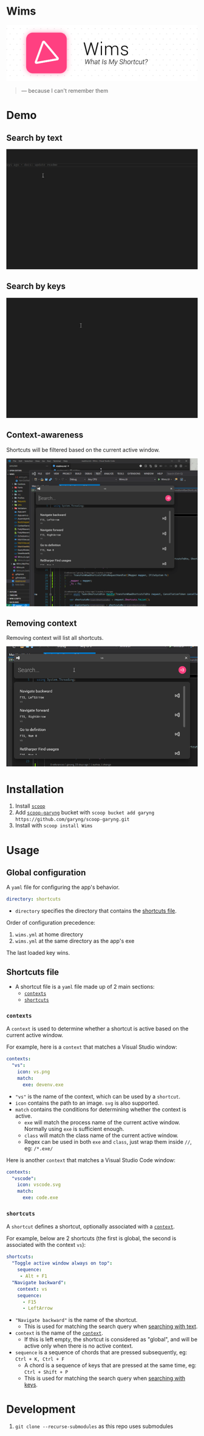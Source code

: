 # Wims

![](design/exports/banner-color@3x.png)

> — because I can't remember them

# Demo

## Search by text

![](/docs/search-by-text.gif)

## Search by keys

![](/docs/search-by-keys.gif)

## Context-awareness

Shortcuts will be filtered based on the current active window.

![](docs/context-aware.gif)

## Removing context

Removing context will list all shortcuts.

![](docs/remove-context.gif)

# Installation

1. Install [`scoop`](https://scoop.sh/)
1. Add [`scoop-garyng`](https://github.com/garyng/scoop-garyng/) bucket with `scoop bucket add garyng https://github.com/garyng/scoop-garyng.git`
1. Install with `scoop install Wims`

# Usage

## Global configuration

A `yaml` file for configuring the app's behavior.

```yaml
directory: shortcuts
```

- `directory` specifies the directory that contains the [shortcuts file](#shortcuts-file).

Order of configuration precedence:

1. `wims.yml` at home directory
1. `wims.yml` at the same directory as the app's exe

The last loaded key wins.


## Shortcuts file

- A shortcut file is a `yaml` file made up of 2 main sections:
  - [`contexts`](#contexts)
  - [`shortcuts`](#shortcuts)

### `contexts`

A `context` is used to determine whether a shortcut is active based on the current active window.

For example, here is a `context` that matches a Visual Studio window:

```yaml
contexts:
  "vs":
    icon: vs.png
    match:
      exe: devenv.exe
```

- `"vs"` is the name of the context, which can be used by a `shortcut`.
- `icon` contains the path to an image. `svg` is also supported.
- `match` contains the conditions for determining whether the context is active.
  - `exe` will match the process name of the current active window. Normally using `exe` is sufficient enough.
  - `class` will match the class name of the current active window.
  - Regex can be used in both `exe` and `class`, just wrap them inside `//`, eg: `/*.exe/`

Here is another `context` that matches a Visual Studio Code window:

```yaml
contexts:
  "vscode":
    icon: vscode.svg
    match:
      exe: code.exe
```

### `shortcuts`

A `shortcut` defines a shortcut, optionally associated with a [`context`](#contexts).

For example, below are 2 shortcuts (the first is global, the second is associated with the context `vs`):

```yaml
shortcuts:
  "Toggle active window always on top":
    sequence: 
     - Alt + F1
  "Navigate backward":
    context: vs
    sequence:
      - F15
      - LeftArrow
```

- `"Navigate backward"` is the name of the shortcut.
  - This is used for matching the search query when [searching with text](#search-by-text).
- `context` is the name of the [`context`](#contexts).
  - If this is left empty, the shortcut is considered as "global", and will be active only when there is no active context.
- `sequence` is a sequence of chords that are pressed subsequently, eg: `Ctrl + K, Ctrl + F`
  - A chord is a sequence of keys that are pressed at the same time, eg: `Ctrl + Shift + P`
  - This is used for matching the search query when [searching with keys](#search-by-keys).
# Development

1. `git clone --recurse-submodules` as this repo uses submodules